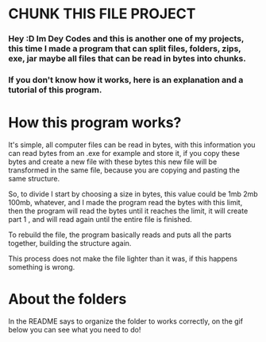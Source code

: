# **CHUNK THIS FILE PROJECT**

### Hey :D Im Dey Codes and this is another one of my projects, this time I made a program that can split files, folders, zips, exe, jar maybe all files that can be read in bytes into chunks.
### If you don't know how it works, here is an explanation and a tutorial of this program.

#
# How this program works?

It's simple, all computer files can be read in bytes, with this information you can read bytes from an .exe for example and store it, if you copy these bytes and create a new file with these bytes this new file will be transformed in the same file, because you are copying and pasting the same structure.

So, to divide I start by choosing a size in bytes, this value could be 1mb 2mb 100mb, whatever, and I made the program read the bytes with this limit, then the program will read the bytes until it reaches the limit, it will create part 1 , and will read again until the entire file is finished.

To rebuild the file, the program basically reads and puts all the parts together, building the structure again.

This process does not make the file lighter than it was, if this happens something is wrong.

# About the folders

In the README says to organize the folder to works correctly, on the gif below you can see what you need to do!
